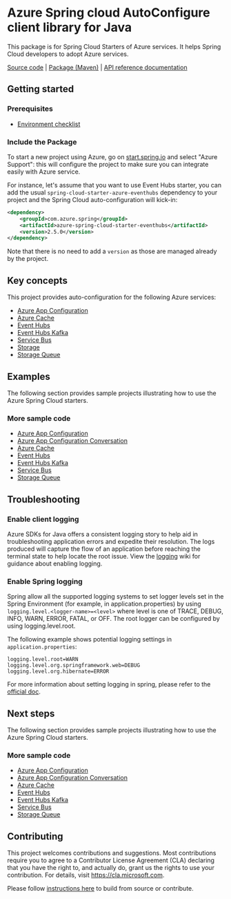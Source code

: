 # Azure Spring cloud AutoConfigure client library for Java
This package is for Spring Cloud Starters of Azure services. It helps Spring Cloud developers to adopt Azure services.

[Source code][src] | [Package (Maven)][package] | [API reference documentation][refdocs]

## Getting started

### Prerequisites
- [Environment checklist][environment_checklist]

### Include the Package
To start a new project using Azure, go on [start.spring.io][spring_io] and select "Azure
Support": this will configure the project to make sure you can integrate easily with Azure service.

For instance, let's assume that you want to use Event Hubs starter, you can add the usual `spring-cloud-starter-azure-eventhubs`
dependency to your project and the Spring Cloud auto-configuration will kick-in: 

[//]: # ({x-version-update-start;com.azure.spring:azure-spring-cloud-starter-eventhubs;current})
```xml
<dependency>
    <groupId>com.azure.spring</groupId>
    <artifactId>azure-spring-cloud-starter-eventhubs</artifactId>
    <version>2.5.0</version>
</dependency>
```
[//]: # ({x-version-update-end})

Note that there is no need to add a `version` as those are managed already by the project.

## Key concepts
This project provides auto-configuration for the following Azure services:

- [Azure App Configuration][app_configuration]
- [Azure Cache][cache]
- [Event Hubs][event_hubs]
- [Event Hubs Kafka][event_hubs_kafka]
- [Service Bus][service_bus]
- [Storage][storage]
- [Storage Queue][storage_queue]

## Examples

The following section provides sample projects illustrating how to use the Azure Spring Cloud starters.
### More sample code
- [Azure App Configuration][app_configuration_sample]
- [Azure App Configuration Conversation][app_configuration_conversation_sample]
- [Azure Cache][cache_sample]
- [Event Hubs][event_hubs_sample]
- [Event Hubs Kafka][event_hubs_kafka_sample]
- [Service Bus][service_bus_sample]
- [Storage Queue][storage_queue_sample]

## Troubleshooting
### Enable client logging
Azure SDKs for Java offers a consistent logging story to help aid in troubleshooting application errors and expedite their resolution. The logs produced will capture the flow of an application before reaching the terminal state to help locate the root issue. View the [logging][logging] wiki for guidance about enabling logging.

### Enable Spring logging
Spring allow all the supported logging systems to set logger levels set in the Spring Environment (for example, in application.properties) by using `logging.level.<logger-name>=<level>` where level is one of TRACE, DEBUG, INFO, WARN, ERROR, FATAL, or OFF. The root logger can be configured by using logging.level.root.

The following example shows potential logging settings in `application.properties`:

```properties
logging.level.root=WARN
logging.level.org.springframework.web=DEBUG
logging.level.org.hibernate=ERROR
```

For more information about setting logging in spring, please refer to the [official doc][logging_doc].
 

## Next steps

The following section provides sample projects illustrating how to use the Azure Spring Cloud starters.
### More sample code
- [Azure App Configuration][app_configuration_sample]
- [Azure App Configuration Conversation][app_configuration_conversation_sample]
- [Azure Cache][cache_sample]
- [Event Hubs][event_hubs_sample]
- [Event Hubs Kafka][event_hubs_kafka_sample]
- [Service Bus][service_bus_sample]
- [Storage Queue][storage_queue_sample]

## Contributing

This project welcomes contributions and suggestions.  Most contributions require you to agree to a Contributor License Agreement (CLA) declaring that you have the right to, and actually do, grant us the rights to use your contribution. For details, visit https://cla.microsoft.com.

Please follow [instructions here][contributing_md] to build from source or contribute.

<!-- Link -->
[src]: https://github.com/Azure/azure-sdk-for-java/tree/master/sdk/spring/azure-spring-cloud-autoconfigure/src/
[package]: https://mvnrepository.com/artifact/com.microsoft.azure/spring-cloud-azure-autoconfigure
[refdocs]: https://azure.github.io/azure-sdk-for-java/springcloud.html#azure-spring-cloud-autoconfigure
[logging]: https://github.com/Azure/azure-sdk-for-java/wiki/Logging-with-Azure-SDK#use-logback-logging-framework-in-a-spring-boot-application
[spring_io]: https://start.spring.io
[logging_doc]: https://docs.spring.io/spring-boot/docs/current/reference/html/spring-boot-features.html#boot-features-logging
[contributing_md]: https://github.com/Azure/azure-sdk-for-java/tree/master/sdk/spring/CONTRIBUTING.md
[maven]: https://maven.apache.org/
[app_configuration]: https://github.com/Azure/azure-sdk-for-java/tree/master/sdk/appconfiguration/spring-cloud-starter-azure-appconfiguration-config
[cache]: https://github.com/Azure/azure-sdk-for-java/tree/master/sdk/spring/azure-spring-cloud-starter-cache
[event_hubs]: https://github.com/Azure/azure-sdk-for-java/tree/master/sdk/spring/azure-spring-cloud-starter-eventhubs
[event_hubs_kafka]: https://github.com/Azure/azure-sdk-for-java/tree/master/sdk/spring/azure-spring-cloud-starter-eventhubs-kafka
[service_bus]: https://github.com/Azure/azure-sdk-for-java/tree/master/sdk/spring/azure-spring-cloud-starter-servicebus
[storage]: https://github.com/Azure/azure-sdk-for-java/tree/master/sdk/spring/azure-spring-starter-storage
[storage_queue]: https://github.com/Azure/azure-sdk-for-java/tree/master/sdk/spring/azure-spring-cloud-starter-storage-queue
[app_configuration_sample]: https://github.com/Azure/azure-sdk-for-java/tree/master/sdk/spring/azure-spring-boot-samples/azure-appconfiguration-sample
[app_configuration_conversation_sample]: https://github.com/Azure/azure-sdk-for-java/tree/master/sdk/spring/azure-spring-boot-samples/azure-appconfiguration-conversion-sample-complete
[cache_sample]: https://github.com/Azure/azure-sdk-for-java/tree/master/sdk/spring/azure-spring-boot-samples/azure-spring-cloud-sample-cache
[event_hubs_sample]: https://github.com/Azure/azure-sdk-for-java/tree/master/sdk/spring/azure-spring-boot-samples/azure-spring-integration-sample-eventhubs
[event_hubs_kafka_sample]: https://github.com/Azure/azure-sdk-for-java/tree/master/sdk/spring/azure-spring-boot-samples/azure-spring-cloud-sample-eventhubs-kafka
[service_bus_sample]: https://github.com/Azure/azure-sdk-for-java/tree/master/sdk/spring/azure-spring-boot-samples/azure-spring-integration-sample-servicebus
[storage_queue_sample]: https://github.com/Azure/azure-sdk-for-java/tree/master/sdk/spring/azure-spring-boot-samples/azure-spring-integration-sample-storage-queue
[environment_checklist]: https://github.com/Azure/azure-sdk-for-java/blob/master/sdk/spring/ENVIRONMENT_CHECKLIST.md#ready-to-run-checklist
